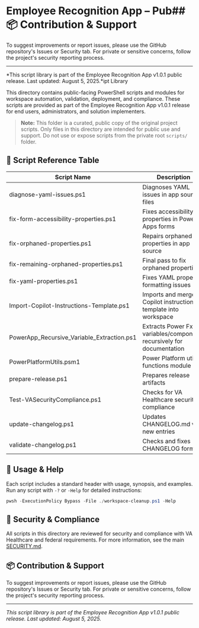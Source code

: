 <!--
  Employee Recognition App Changelog
  Copyright 2025 Kyle J. Coder

  Licensed under the Apache License, Version 2.0 (the "License");
  you may not use this file except in compliance with the License.
  You may obtain a copy of the License at

      http://www.apache.org/licenses/LICENSE-2.0

  Unless required by applicable law or agreed to in writing, software
  distributed under the License is distributed on an "AS IS" BASIS,
  WITHOUT WARRANTIES OR CONDITIONS OF ANY KIND, either express or implied.
  See the License for the specific language governing permissions and
  limitations under the License.
-->

# Employee Recognition App – Pub## 📦 Contribution & Support

To suggest improvements or report issues, please use the GitHub repository's Issues or Security tab. For private or sensitive concerns, follow the project's security reporting process.

---

*This script library is part of the Employee Recognition App v1.0.1 public release. Last updated: August 5, 2025.*ipt Library

This directory contains public-facing PowerShell scripts and modules for workspace automation, validation, deployment, and compliance. These scripts are provided as part of the Employee Recognition App v1.0.1 release for end users, administrators, and solution implementers.

> **Note:** This folder is a curated, public copy of the original project scripts. Only files in this directory are intended for public use and support. Do not use or expose scripts from the private root `scripts/` folder.

## 📑 Script Reference Table

| Script Name                                | Description                                                          |
| ------------------------------------------ | -------------------------------------------------------------------- |
| diagnose-yaml-issues.ps1                   | Diagnoses YAML issues in app source files                            |
| fix-form-accessibility-properties.ps1      | Fixes accessibility properties in Power Apps forms                   |
| fix-orphaned-properties.ps1                | Repairs orphaned properties in app source                            |
| fix-remaining-orphaned-properties.ps1      | Final pass to fix orphaned properties                                |
| fix-yaml-properties.ps1                    | Fixes YAML property formatting issues                                |
| Import-Copilot-Instructions-Template.ps1   | Imports and merges Copilot instructions template into workspace      |
| PowerApp_Recursive_Variable_Extraction.ps1 | Extracts Power Fx variables/components recursively for documentation |
| PowerPlatformUtils.psm1                    | Power Platform utility functions module                              |
| prepare-release.ps1                        | Prepares release artifacts                                           |
| Test-VASecurityCompliance.ps1              | Checks for VA Healthcare security compliance                         |
| update-changelog.ps1                       | Updates CHANGELOG.md with new entries                                |
| validate-changelog.ps1                     | Checks and fixes CHANGELOG format                                    |

## 📝 Usage & Help

Each script includes a standard header with usage, synopsis, and examples. Run any script with `-?` or `-Help` for detailed instructions:

```powershell
pwsh -ExecutionPolicy Bypass -File ./workspace-cleanup.ps1 -Help
```

## 🔐 Security & Compliance

All scripts in this directory are reviewed for security and compliance with VA Healthcare and federal requirements. For more information, see the main [SECURITY.md](../../../docs/SECURITY.md).

## 📦 Contribution & Support

To suggest improvements or report issues, please use the GitHub repository's Issues or Security tab. For private or sensitive concerns, follow the project's security reporting process.

---

*This script library is part of the Employee Recognition App v1.0.1 public release. Last updated: August 5, 2025.*
